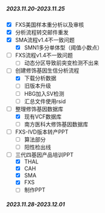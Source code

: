 
##### 2023.11.20-2023.11.25

- [x] FXS美国样本重分析以及审核
- [x] 分析流程转交邮件重发
- [x] SMA流程v1.4不一致问题
	- [x] SMN1多分单体型（阈值小数点）
- [ ] FXS流程v1.4不一致问题
	- [ ] 动态分区导致前突变检测不出来
- [ ] 创建修饰基因生信分析流程
	- [x] 下载分析数据
	- [ ] 旧版本升级
	- [ ] HBG加入SV检测
	- [ ] 汇总文件使用rsid
- [ ] 整理修饰基因数据库
	- [x] 现有VCF数据库
	- [ ] 南方医科大修饰基因数据库
- [ ] FXS-IVD版本转产PPT
	- [ ] 算法部分
	- [ ] 阳性检出线
- [ ] 三代四基因产品培训PPT
	- [x] THAL
	- [x] CAH
	- [x] SMA
	- [x] FXS
	- [ ] 制作PPT

##### 2023.11.28-2023.12.01
